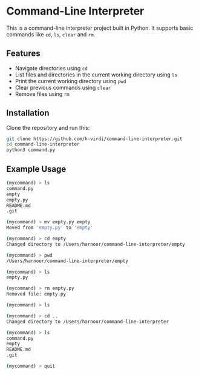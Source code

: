 # Command-Line Interpreter

This is a command-line interpreter project built in Python. It supports basic commands like `cd`, `ls`, `clear` and `rm`.

## Features
- Navigate directories using `cd`
- List files and directories in the current working directory using `ls`
- Print the current working directory using `pwd`
- Clear previous commands using `clear`
- Remove files using `rm`

## Installation
Clone the repository and run this:
```bash
git clone https://github.com/h-virdi/command-line-interpreter.git
cd command-line-interpreter
python3 command.py
```

## Example Usage

```bash
(mycommand) > ls
command.py
empty
empty.py
README.md
.git

(mycommand) > mv empty.py empty
Moved from 'empty.py' to 'empty'

(mycommand) > cd empty
Changed directory to /Users/harnoor/command-line-interpreter/empty

(mycommand) > pwd
/Users/harnoor/command-line-interpreter/empty

(mycommand) > ls
empty.py

(mycommand) > rm empty.py
Removed file: empty.py

(mycommand) > ls

(mycommand) > cd ..
Changed directory to /Users/harnoor/command-line-interpreter

(mycommand) > ls
command.py
empty
README.md
.git

(mycommand) > quit
